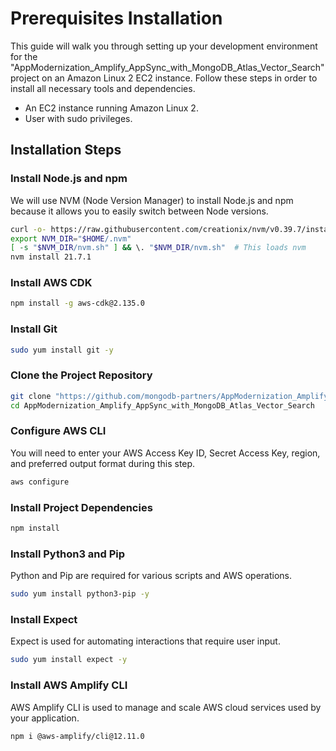 # Prerequisites Installation

This guide will walk you through setting up your development environment for the "AppModernization_Amplify_AppSync_with_MongoDB_Atlas_Vector_Search" project on an Amazon Linux 2 EC2 instance. Follow these steps in order to install all necessary tools and dependencies.
- An EC2 instance running Amazon Linux 2.
- User with sudo privileges.

## Installation Steps

### Install Node.js and npm

We will use NVM (Node Version Manager) to install Node.js and npm because it allows you to easily switch between Node versions.

```bash
curl -o- https://raw.githubusercontent.com/creationix/nvm/v0.39.7/install.sh | bash
export NVM_DIR="$HOME/.nvm"
[ -s "$NVM_DIR/nvm.sh" ] && \. "$NVM_DIR/nvm.sh"  # This loads nvm
nvm install 21.7.1
```

### Install AWS CDK

```bash
npm install -g aws-cdk@2.135.0
```

### Install Git

```bash
sudo yum install git -y
```

### Clone the Project Repository

```bash
git clone "https://github.com/mongodb-partners/AppModernization_Amplify_AppSync_with_MongoDB_Atlas_Vector_Search.git"
cd AppModernization_Amplify_AppSync_with_MongoDB_Atlas_Vector_Search
```

### Configure AWS CLI

You will need to enter your AWS Access Key ID, Secret Access Key, region, and preferred output format during this step.

```bash
aws configure
```

### Install Project Dependencies

```bash
npm install
```

### Install Python3 and Pip

Python and Pip are required for various scripts and AWS operations.

```bash
sudo yum install python3-pip -y
```

### Install Expect

Expect is used for automating interactions that require user input.

```bash
sudo yum install expect -y
```

### Install AWS Amplify CLI

AWS Amplify CLI is used to manage and scale AWS cloud services used by your application.

```bash
npm i @aws-amplify/cli@12.11.0
```